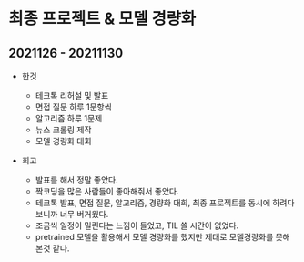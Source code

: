 
# 최종 프로젝트 & 모델 경량화

## 2021126 - 20211130
- 한것
    - 테크톡 리허설 및 발표
    - 면접 질문 하루 1문항씩
    - 알고리즘 하루 1문제
    - 뉴스 크롤링 제작
    - 모델 경량화 대회

- 회고
    - 발표를 해서 정말 좋았다.
    - 짝코딩을 많은 사람들이 좋아해줘서 좋았다.
    - 테크톡 발표, 면접 질문, 알고리즘, 경량화 대회, 최종 프로젝트를 동시에 하려다 보니까 너무 버거웠다.
    - 조금씩 일정이 밀린다는 느낌이 들었고, TIL 쓸 시간이 없었다.
    - pretrained 모델을 활용해서 모델 경량화를 했지만 제대로 모델경량화를 못해본것 같다.
